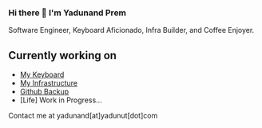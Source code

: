 ### Hi there 👋 I'm Yadunand Prem
Software Engineer, Keyboard Aficionado, Infra Builder, and Coffee Enjoyer. 
## Currently working on
- [My Keyboard](https://github.com/yadunut/nut-kb)
- [My Infrastructure](https://github.com/yadunut/infrastructure)
- [Github Backup](https://gitea.ts.yadunut.com/yadunut)
- [Life] Work in Progress...

Contact me at yadunand[at]yadunut[dot]com




<!--
**yadunut/yadunut** is a ✨ _special_ ✨ repository because its `README.md` (this file) appears on your GitHub profile.

Here are some ideas to get you started:

- 🔭 I’m currently working on ...
- 🌱 I’m currently learning ...
- 👯 I’m looking to collaborate on ...
- 🤔 I’m looking for help with ...
- 💬 Ask me about ...
- 📫 How to reach me: ...
- 😄 Pronouns: ...
- ⚡ Fun fact: ...
-->
